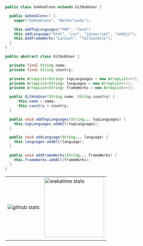 ```java
public class GekkeGlenn extends GitHubUser {

  public GekkeGlenn() {
    super("GekkeGlenn", "Netherlands");

    this.addTopLanguages("PHP", "Java")
    this.addLanguage("html", "css", "javascript", "nodejs");
    this.AddFrameWorks("Laravel", "Tailwindcss");
  }
}

public abstract class GitHubUser {

  private final String name;
  private final String country;

  private ArrayList<String> topLanguages = new ArrayList<>();
  private ArrayList<String> languages = new ArrayList<>();
  private ArrayList<String> frameWorks = new ArrayList<>();

  public GitHubUser(String name, String country) {
      this.name = name;
      this.country = country;
  }

  public void addTopLanguages(String... topLanguages) {
    this.topLanguages.addAll(topLanguages);
  }

  public void addLanguage(String... language) {
    this.languages.addAll(language);
  }

  public void addFrameWorks(String... frameWorks) {
    this.frameWorks.addAll(frameWorks);
  }
}
```
<table>
  <tr>
    <td>
      <img src="https://github-readme-stats.vercel.app/api?username=GekkeGlenn-Dev&count_private=true&show_icons=true&theme=dark&hide_border=false" alt="github stats">
    </td>
    <td>
      <img src="https://wakatime.com/share/@af07fbf9-4b8e-424e-bdec-8fade491e4d4/47d48645-0068-42fe-b983-9f57c92f3ef3.svg" alt="wakatime stats" height=195>
    </td>
  </tr>
  <tr>
    <td>
      <imsg src="https://github-readme-stats.vercel.app/api/wakatime?username=GekkeGlennDev" alt="Wakatime weekly time">
    </td>
  </tr>
</table>

<!--
**GekkeGlenn-Dev/GekkeGlenn-Dev** is a ✨ _special_ ✨ repository because its `README.md` (this file) appears on your GitHub profile.

Here are some ideas to get you started:

- 🔭 I’m currently working on ...
- 🌱 I’m currently learning ...
- 👯 I’m looking to collaborate on ...
- 🤔 I’m looking for help with ...
- 💬 Ask me about ...
- 📫 How to reach me: ...
- 😄 Pronouns: ...
- ⚡ Fun fact: ...
-->
